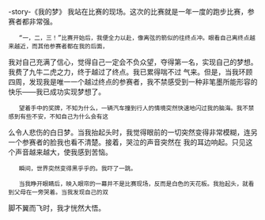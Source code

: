  -story-《我的梦》
       我站在比赛的现场。这次的比赛就是一年一度的跑步比赛，参赛者都非常强。
       
       “一，二，三！”比赛开始后，我便全力以赴，像离弦的箭似的往终点冲。眼看自己离终点越来越近，而其他参赛者都在我的后面，
我对自己充满了信心，觉得自己一定会不负众望，夺得第一名，实现自己的梦想。我费了九牛二虎之力，终于越过了终点。我已累得喘不过
气来。但是，当我环顾四周，发现我是唯一一个越过终点的参赛者，我不禁感受到一种非笔墨所能形容的快乐——我已成功实现梦想了。

       望着手中的奖牌，不知为什么，一辆汽车撞到行人的情境突然快速地闪过我的脑海。我不禁感到有些不安，不知自己为什么会有这
么令人悲伤的白日梦。当我抬起头时，我觉得眼前的一切突然变得非常模糊，连另一个参赛者的脸我也看不清楚。接着，哭泣的声音突然在
我的耳边响起。只见这个声音越来越大，使我感到苦恼。

       瞬间，世界突然变得黑乎乎的。我吓了一跳。
       
       当我睁开眼睛后，映入眼帘的一幕并不是比赛现场，反而是白色的天花板。我抬起头，就看到父母在一旁哭着。当我发现自己的双
脚不翼而飞时，我才恍然大悟。
